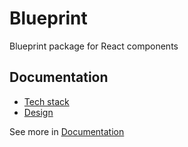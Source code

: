 # Blueprint

Blueprint package for React components

## Documentation

- [Tech stack](./docs/Tech-stack.md)
- [Design](./docs/Design.md)

See more in [Documentation](./docs/index.md)

